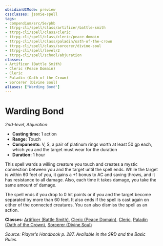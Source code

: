 ```yaml
---
obsidianUIMode: preview
cssclasses: json5e-spell
tags:
- compendium/src/5e/phb
- ttrpg-cli/spell/class/artificer/battle-smith
- ttrpg-cli/spell/class/cleric
- ttrpg-cli/spell/class/cleric/peace-domain
- ttrpg-cli/spell/class/paladin/oath-of-the-crown
- ttrpg-cli/spell/class/sorcerer/divine-soul
- ttrpg-cli/spell/level/2
- ttrpg-cli/spell/school/abjuration
classes:
- Artificer (Battle Smith)
- Cleric (Peace Domain)
- Cleric
- Paladin (Oath of the Crown)
- Sorcerer (Divine Soul)
aliases: ["Warding Bond"]
---
```

# Warding Bond
*2nd-level, Abjuration*  

- **Casting time:** 1 action
- **Range:** Touch
- **Components:** V, S, a pair of platinum rings worth at least 50 gp each, which you and the target must wear for the duration
- **Duration:** 1 hour

This spell wards a willing creature you touch and creates a mystic connection between you and the target until the spell ends. While the target is within 60 feet of you, it gains a +1 bonus to AC and saving throws, and it has resistance to all damage. Also, each time it takes damage, you take the same amount of damage.

The spell ends if you drop to 0 hit points or if you and the target become separated by more than 60 feet. It also ends if the spell is cast again on either of the connected creatures. You can also dismiss the spell as an action.

**Classes**: [Artificer (Battle Smith)](/3-Mechanics/CLI/classes/artificer-battle-smith-tce.md), [Cleric (Peace Domain)](/3-Mechanics/CLI/classes/cleric-peace-domain-tce.md), [Cleric](/3-Mechanics/CLI/classes/cleric.md), [Paladin (Oath of the Crown)](/3-Mechanics/CLI/classes/paladin-oath-of-the-crown-scag.md), [Sorcerer (Divine Soul)](/3-Mechanics/CLI/classes/sorcerer-divine-soul-xge.md)

*Source: Player's Handbook p. 287. Available in the SRD and the Basic Rules.*